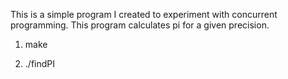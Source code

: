 This is a simple program I created to experiment with concurrent programming. This program calculates pi for a given precision.

1. make

2. ./findPI <number of iterations> <Number of characters for preccions>